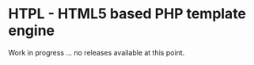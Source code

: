HTPL - HTML5 based PHP template engine
=======================================

Work in progress ... no releases available at this point.